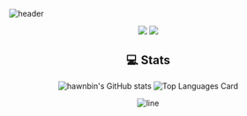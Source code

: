 ![header](https://capsule-render.vercel.app/api?type=wave&color=auto&height=300&section=header&text=HAWNBIN%20YOO&desc=Hello&fontSize=90&animation=twinkling)

<div align="center">
  
  <a href="https://code.visualstudio.com//" target="_blank"><img src="https://img.shields.io/badge/HTML5-E34F26?style=flat-square&logo=HTML&logoColor=white"></a>
  <a href="https://code.visualstudio.com//" target="_blank"><img src="https://img.shields.io/badge/JavaScript-F7DF1E?style=flat-square&logo=JavaScript&logoColor=white"></a>
    
  ## 💻 Stats
![hawnbin's GitHub stats](https://github-readme-stats.vercel.app/api?username=HWANBINYOO&show_icons=true&hide_border=true&count_private=true)
![Top Languages Card](https://github-readme-stats.vercel.app/api/top-langs/?username=HWANBINYOO&hide_border=true&layout=compact)
 
  ![line](https://capsule-render.vercel.app/api?type=soft&color=timeGradient&height=10)



